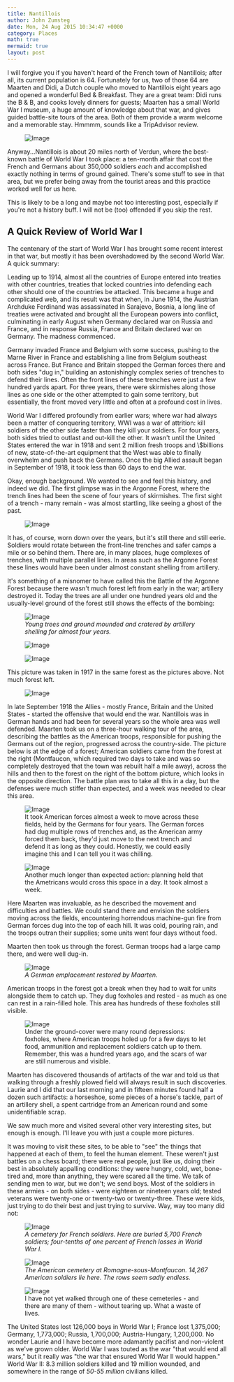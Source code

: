 ```yaml
---
title: Nantillois
author: John Zumsteg
date: Mon, 24 Aug 2015 10:34:47 +0000
category: Places
math: true
mermaid: true
layout: post
---
```

I will forgive you if you haven't heard of the French town of Nantillois; after all, its current population is 64. Fortunately for us, two of those 64 are Maarten and Didi, a Dutch couple who moved to Nantillois eight years ago and opened a wonderful Bed &amp; Breakfast. They are a great team: Didi runs the B &amp; B, and cooks lovely dinners for guests; Maarten has a small World War I museum, a huge amount of knowledge about that war, and gives guided battle-site tours of the area. Both of them provide a warm welcome and a memorable stay. Hmmmm, sounds like a TripAdvisor review.

<figure>
	<img class = "landscape" src="{{"/assets/images/2015/08/14-18Nantillois.jpg" | prepend: site.baseurl  }}" alt="Image" />
	<figcaption></figcaption>
</figure>



Anyway...Nantillois is about 20 miles north of Verdun, where the best-known battle of World War I took place: a ten-month affair that cost the French and Germans about 350,000 soldiers *each* and accomplished exactly nothing in terms of ground gained. There's some stuff to see in that area, but we prefer being away from the tourist areas and this practice worked well for us here.

This is likely to be a long and maybe not too interesting post, especially if you're not a history buff. I will not be (too) offended if you skip the rest.
<h2>A Quick Review of World War I</h2>
The centenary of the start of World War I has brought some recent interest in that war, but mostly it has been overshadowed by the second World War. A quick summary:

Leading up to 1914, almost all the countries of Europe entered into treaties with other countries, treaties that locked countries into defending each other should one of the countries be attacked. This became a huge and complicated web, and its result was that when, in June 1914, the Austrian Archduke Ferdinand was assassinated in Sarajevo, Bosnia, a long line of treaties were activated and brought all the European powers into conflict, culminating in early August when Germany declared war on Russia and France, and in response Russia, France and Britain declared war on Germany. The madness commenced.

Germany invaded France and Belgium with some success, pushing to the Marne River in France and establishing a line from Belgium southeast across France. But France and Britain stopped the German forces there and both sides "dug in," building an astonishingly complex series of trenches to defend their lines. Often the front lines of these trenches were just a few hundred yards apart. For three years, there were skirmishes along those lines as one side or the other attempted to gain some territory, but essentially, the front moved very little and often at a profound cost in lives.

World War I differed profoundly from earlier wars; where war had always been a matter of conquering territory, WWI was a war of attrition: kill soldiers of the other side faster than they kill your soldiers. For four years, both sides tried to outlast and out-kill the other. It wasn't until the United States entered the war in 1918 and sent 2 million fresh troops and \\$billions of new, state-of-the-art equipment that the West was able to finally overwhelm and push back the Germans. Once the big Allied assault began in September of 1918, it took less than 60 days to end the war.

Okay, enough background. We wanted to see and feel this history, and indeed we did. The first glimpse was in the Argonne Forest, where the trench lines had been the scene of four years of skirmishes. The first sight of a trench - many remain - was almost startling, like seeing a ghost of the past.

<figure>	<img class = "portrait" src="{{"/assets/images/2015/08/WWI-5-of-25.jpg" | prepend: site.baseurl  }}" alt="Image" />
	<figcaption></figcaption>
</figure>

It has, of course, worn down over the years, but it's still there and still eerie. Soldiers would rotate between the front-line trenches and safer camps a mile or so behind them. There are, in many places, huge complexes of trenches, with multiple parallel lines. In areas such as the Argonne Forest these lines would have been under almost constant shelling from artillery.

It's something of a misnomer to have called this the Battle of the Argonne Forest because there wasn't much forest left from early in the war; artillery destroyed it. Today the trees are all under one hundred years old and the usually-level ground of the forest still shows the effects of the bombing:

<figure>
	<img class = "landscape" src="{{"/assets/images/2015/08/WWI-8-of-25.jpg" | prepend: site.baseurl  }}" alt="Image" />
	<figcaption><em>Young trees and ground mounded and cratered by artillery shelling for almost four years.</em></figcaption>
</figure>



<figure>
	<img class = "landscape" src="{{"/assets/images/2015/08/WWI-7-of-25.jpg" | prepend: site.baseurl  }}" alt="Image" />
	<figcaption></figcaption>
</figure>

<figure>	<img class = "portrait" src="{{"/assets/images/2015/08/WWI-6-of-25.jpg" | prepend: site.baseurl  }}" alt="Image" />
	<figcaption></figcaption>
</figure>

This picture was taken in 1917 in the same forest as the pictures above. Not much forest left.

<figure>
	<img class = "landscape" src="{{"/assets/images/2015/08/argonne_forest.jpg" | prepend: site.baseurl  }}" alt="Image" />
	<figcaption></figcaption>
</figure>

In late September 1918 the Allies - mostly France, Britain and the United States - started the offensive that would end the war. Nantillois was in German hands and had been for several years so the whole area was well defended. Maarten took us on a three-hour walking tour of the area, describing the battles as the American troops, responsible for pushing the Germans out of the region, progressed across the country-side. The picture below is at the edge of a forest; American soldiers came from the forest at the right (Montfaucon, which required two days to take and was so completely destroyed that the town was rebuilt half a mile away), across the hills and then to the forest on the right of the bottom picture, which looks in the opposite direction. The battle plan was to take all this in a day, but the defenses were much stiffer than expected, and a week was needed to clear this area.

<figure>
	<img class = "landscape" src="{{"/assets/images/2015/08/nantillois.jpg" | prepend: site.baseurl  }}" alt="Image" />
	<figcaption>It took American forces almost a week to move across these fields, held by the Germans for four years. The German forces had dug multiple rows of trenches and, as the American army forced them back, they'd just move to the next trench and defend it as long as they could. Honestly, we could easily imagine this and I can tell you it was chilling.</figcaption>
</figure>


<figure>
	<img class = "landscape" src="{{"/assets/images/2015/08/WWI-12-of-25.jpg" | prepend: site.baseurl  }}" alt="Image" />
	<figcaption>Another much longer than expected action: planning held that the Ametricans would cross this space in a day. It took almost a week.</figcaption>
</figure>


Here Maarten was invaluable, as he described the movement and difficulties and battles. We could stand there and envision the soldiers moving across the fields, encountering horrendous machine-gun fire from German forces dug into the top of each hill. It was cold, pouring rain, and the troops outran their supplies; some units went four days without food.

Maarten then took us through the forest. German troops had a large camp there, and were well dug-in.

<figure>	<img class = "portrait" src="{{"/assets/images/2015/08/WWI-13-of-25.jpg" | prepend: site.baseurl  }}" alt="Image" />
	<figcaption><em>A German emplacement restored by Maarten.</em></figcaption>
</figure>



American troops in the forest got a break when they had to wait for units alongside them to catch up. They dug foxholes and rested - as much as one can rest in a rain-filled hole. This area has hundreds of these foxholes still visible.  
<figure>	<img class = "portrait" src="{{"/assets/images/2015/08/WWI-1-of-11.jpg" | prepend: site.baseurl  }}" alt="Image" />
	<figcaption>Under the ground-cover were many round depressions: foxholes, where American troops holed up for a few days to let food, ammunition and replacement soldiers catch up to them. Remember, this was a hundred years ago, and the scars of war are still numerous and visible.</figcaption>
</figure>



Maarten has discovered thousands of artifacts of the war and told us that walking through a freshly plowed field will always result in such discoveries. Laurie and I did that our last morning and in fifteen minutes found half a dozen such artifacts: a horseshoe, some pieces of a horse's tackle, part of an artillery shell, a spent cartridge from an American round and some unidentifiable scrap.

We saw much more and visited several other very interesting sites, but enough is enough. I'll leave you with just a couple more pictures.

It was moving to visit these sites, to be able to "see" the things that happened at each of them, to feel the human element. These weren't just battles on a chess board; there were real people, just like us, doing their best in absolutely appalling conditions: they were hungry, cold, wet, bone-tired and, more than anything, they were scared all the time. We talk of sending men to war, but we don't; we send boys. Most of the soldiers in these armies - on both sides - were eighteen or nineteen years old; tested veterans were twenty-one or twenty-two or twenty-three. These were kids, just trying to do their best and just trying to survive. Way, way too many did not:

<figure>
	<img class = "landscape" src="{{"/assets/images/2015/08/WWI-2-of-25.jpg" | prepend: site.baseurl  }}" alt="Image" />
	<figcaption><em>A cemetery for French soldiers. Here are buried 5,700 French soldiers; four-tenths of one percent of French losses in World War I.</em></figcaption>
</figure>



<figure>
	<img class = "landscape" src="{{"/assets/images/2015/08/WWI-26-of-1.jpg" | prepend: site.baseurl  }}" alt="Image" />
	<figcaption><em>The American cemetery at Romagne-sous-Montfaucon. 14,267 American soldiers lie here. The rows seem sadly endless.</em></figcaption>
</figure>



<figure>
	<img class = "landscape" src="{{"/assets/images/2015/08/WWI-26-of-1-2.jpg" | prepend: site.baseurl  }}" alt="Image" />
	<figcaption>I have not yet walked through one of these cemeteries - and there are many of them - without tearing up. What a waste of lives.</figcaption>
</figure>



The United States lost 126,000 boys in World War I; France lost 1,375,000; Germany, 1,773,000; Russia, 1,700,000; Austria-Hungary, 1,200,000. No wonder Laurie and I have become more adamantly pacifist and non-violent as we've grown older. World War I was touted as the war "that would end all wars," but it really was "the war that ensured World War II would happen." World War II: 8.3 million soldiers killed and 19 million wounded, and somewhere in the range of <em>50-55 million</em> civilians killed.
